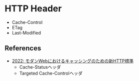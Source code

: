 # HTTP Header

- Cache-Control
- ETag
- Last-Modified

## References

- [2022: モダンWebにおけるキャッシングのための新HTTP標準](https://postd.cc/status-targeted-caching-headers/)
  - Cache-Statusヘッダ
  - Targeted Cache-Controlヘッダ
